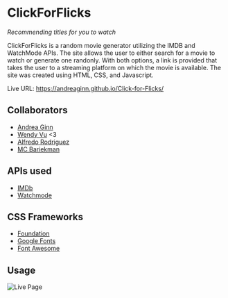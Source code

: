 # ClickForFlicks
*Recommending titles for you to watch*

ClickForFlicks is a random movie generator utilizing the IMDB and WatchMode APIs. The site allows the user to either search for a movie to watch or generate one randonly. With both options, a link is provided that takes the user to a streaming platform on which the movie is available. The site was created using HTML, CSS, and Javascript. 

Live URL: https://andreaginn.github.io/Click-for-Flicks/


## Collaborators
* [Andrea Ginn](https://github.com/andreaginn)
* [Wendy Vu](https://github.com/chewytaro) <3
* [Alfredo Rodriguez](https://github.com/AlfredRodr)
* [MC Bariekman](https://github.com/mcbariekman)

## APIs used
* [IMDb](https://imdb-api.com/api)
* [Watchmode](https://api.watchmode.com/)

## CSS Frameworks
* [Foundation](https://get.foundation/index.html)
* [Google Fonts](https://developers.google.com/fonts/docs/developer_api#APIKey)
* [Font Awesome](https://fontawesome.com/)

## Usage
![Live Page](./assets/CfFScreenshot.jpg)


